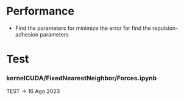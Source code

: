 # Performance
* Find the parameters for minimize the error for find the repulsion-adhesion parameters

# Test
### kernelCUDA/FixedNearestNeighbor/Forces.ipynb

TEST -> 16 Ago 2023

